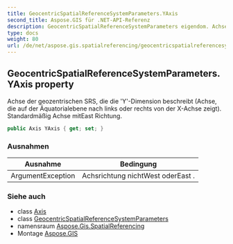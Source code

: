 ```yaml
---
title: GeocentricSpatialReferenceSystemParameters.YAxis
second_title: Aspose.GIS für .NET-API-Referenz
description: GeocentricSpatialReferenceSystemParameters eigendom. Achse der geozentrischen SRS die die YDimension beschreibt Achse die auf der Äquatorialebene nach links oder rechts von der XAchse zeigt. Standardmäßig Achse mitEast Richtung.
type: docs
weight: 80
url: /de/net/aspose.gis.spatialreferencing/geocentricspatialreferencesystemparameters/yaxis/
---
```

## GeocentricSpatialReferenceSystemParameters.YAxis property

Achse der geozentrischen SRS, die die 'Y'-Dimension beschreibt (Achse, die auf der Äquatorialebene nach links oder rechts von der X-Achse zeigt). Standardmäßig Achse mitEast Richtung.

```csharp
public Axis YAxis { get; set; }
```

### Ausnahmen

| Ausnahme | Bedingung |
| --- | --- |
| ArgumentException | Achsrichtung nichtWest oderEast . |

### Siehe auch

* class [Axis](../../axis/)
* class [GeocentricSpatialReferenceSystemParameters](../)
* namensraum [Aspose.Gis.SpatialReferencing](../../geocentricspatialreferencesystemparameters/)
* Montage [Aspose.GIS](../../../)


